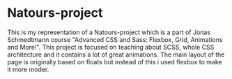 # Natours-project

This is my representation of a Natours-project which is a part of Jonas Schmedtmann course "Advanced CSS and Sass: Flexbox, Grid, Animations and More!". This project is focused 
on teaching about SCSS, whole CSS architecture and it contains a lot of great animations. 
The main layout of the page is originally based on floats but instead of this i used flexbox to make it more moder.
